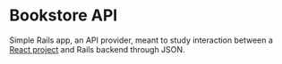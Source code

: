 # Bookstore API

Simple Rails app, an API provider, meant to study interaction between a  [React project](https://github.com/Nazeh/Bookstore) and Rails backend through JSON.
